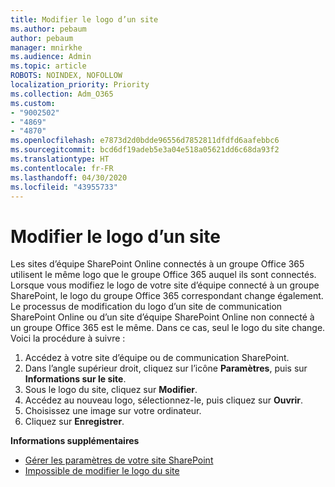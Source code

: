```yaml
---
title: Modifier le logo d’un site
ms.author: pebaum
author: pebaum
manager: mnirkhe
ms.audience: Admin
ms.topic: article
ROBOTS: NOINDEX, NOFOLLOW
localization_priority: Priority
ms.collection: Adm_O365
ms.custom:
- "9002502"
- "4869"
- "4870"
ms.openlocfilehash: e7873d2d0bdde96556d7852811dfdfd6aafebbc6
ms.sourcegitcommit: bcd6df19adeb5e3a04e518a05621dd6c68da93f2
ms.translationtype: HT
ms.contentlocale: fr-FR
ms.lasthandoff: 04/30/2020
ms.locfileid: "43955733"
---
```

# <a name="change-site-logo"></a>Modifier le logo d’un site

Les sites d’équipe SharePoint Online connectés à un groupe Office 365 utilisent le même logo que le groupe Office 365 auquel ils sont connectés. Lorsque vous modifiez le logo de votre site d’équipe connecté à un groupe SharePoint, le logo du groupe Office 365 correspondant change également. Le processus de modification du logo d’un site de communication SharePoint Online ou d’un site d’équipe SharePoint Online non connecté à un groupe Office 365 est le même. Dans ce cas, seul le logo du site change. Voici la procédure à suivre :

1. Accédez à votre site d’équipe ou de communication SharePoint.
2. Dans l’angle supérieur droit, cliquez sur l’icône **Paramètres**, puis sur **Informations sur le site**.
3. Sous le logo du site, cliquez sur **Modifier**.
4. Accédez au nouveau logo, sélectionnez-le, puis cliquez sur **Ouvrir**.
5. Choisissez une image sur votre ordinateur.
6. Cliquez sur **Enregistrer**.

**Informations supplémentaires**

- [Gérer les paramètres de votre site SharePoint](https://support.office.com/article/manage-your-sharepoint-site-settings-8376034d-d0c7-446e-9178-6ab51c58df42)
- [Impossible de modifier le logo du site](https://docs.microsoft.com/sharepoint/troubleshoot/sites/error-when-changing-o365-site-logo)
